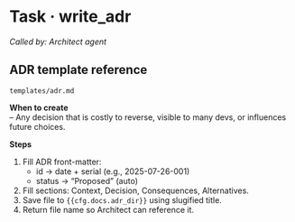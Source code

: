# Task · write_adr
_Called by: Architect agent_

## ADR template reference
`templates/adr.md`

**When to create**  
– Any decision that is costly to reverse, visible to many devs, or influences future choices.

**Steps**

1. Fill ADR front-matter:
   * id → date + serial (e.g., 2025-07-26-001)
   * status → “Proposed” (auto)  
2. Fill sections: Context, Decision, Consequences, Alternatives.  
3. Save file to `{{cfg.docs.adr_dir}}` using slugified title.  
4. Return file name so Architect can reference it.